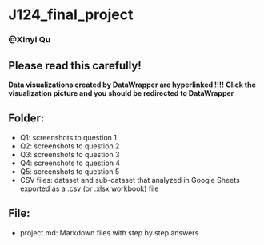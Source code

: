 # J124_final_project
### @Xinyi Qu

## Please read this carefully!
**Data visualizations created by DataWrapper are hyperlinked !!!!** 
**Click the visualization picture and you should be redirected to DataWrapper**

## Folder:
- Q1: screenshots to question 1
- Q2: screenshots to question 2
- Q3: screenshots to question 3
- Q4: screenshots to question 4
- Q5: screenshots to question 5
- CSV files: dataset and sub-dataset that analyzed in Google Sheets exported as a .csv (or .xlsx workbook) file
## File:
- project.md: Markdown files with step by step answers




